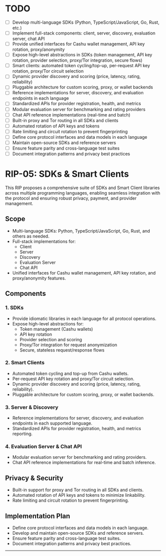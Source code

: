 # TODO

- [ ] Develop multi-language SDKs (Python, TypeScript/JavaScript, Go, Rust, etc.)
- [ ] Implement full-stack components: client, server, discovery, evaluation server, chat API
- [ ] Provide unified interfaces for Cashu wallet management, API key rotation, proxy/anonymity
- [ ] Expose high-level abstractions in SDKs (token management, API key rotation, provider selection, proxy/Tor integration, secure flows)
- [ ] Smart clients: automated token cycling/top-up, per-request API key rotation, proxy/Tor circuit selection
- [ ] Dynamic provider discovery and scoring (price, latency, rating, reliability)
- [ ] Pluggable architecture for custom scoring, proxy, or wallet backends
- [ ] Reference implementations for server, discovery, and evaluation endpoints in each language
- [ ] Standardized APIs for provider registration, health, and metrics
- [ ] Modular evaluation server for benchmarking and rating providers
- [ ] Chat API reference implementations (real-time and batch)
- [ ] Built-in proxy and Tor routing in all SDKs and clients
- [ ] Automated rotation of API keys and tokens
- [ ] Rate limiting and circuit rotation to prevent fingerprinting
- [ ] Define core protocol interfaces and data models in each language
- [ ] Maintain open-source SDKs and reference servers
- [ ] Ensure feature parity and cross-language test suites
- [ ] Document integration patterns and privacy best practices

# RIP-05: SDKs & Smart Clients

This RIP proposes a comprehensive suite of SDKs and Smart Client libraries across multiple programming languages, enabling seamless integration with the protocol and ensuring robust privacy, payment, and provider management.

## Scope

- Multi-language SDKs: Python, TypeScript/JavaScript, Go, Rust, and others as needed.
- Full-stack implementations for:
  - Client
  - Server
  - Discovery
  - Evaluation Server
  - Chat API
- Unified interfaces for Cashu wallet management, API key rotation, and proxy/anonymity features.

## Components

### 1. SDKs

- Provide idiomatic libraries in each language for all protocol operations.
- Expose high-level abstractions for:
  - Token management (Cashu wallets)
  - API key rotation
  - Provider selection and scoring
  - Proxy/Tor integration for request anonymization
  - Secure, stateless request/response flows

### 2. Smart Clients

- Automated token cycling and top-up from Cashu wallets.
- Per-request API key rotation and proxy/Tor circuit selection.
- Dynamic provider discovery and scoring (price, latency, rating, reliability).
- Pluggable architecture for custom scoring, proxy, or wallet backends.

### 3. Server & Discovery

- Reference implementations for server, discovery, and evaluation endpoints in each supported language.
- Standardized APIs for provider registration, health, and metrics reporting.

### 4. Evaluation Server & Chat API

- Modular evaluation server for benchmarking and rating providers.
- Chat API reference implementations for real-time and batch inference.

## Privacy & Security

- Built-in support for proxy and Tor routing in all SDKs and clients.
- Automated rotation of API keys and tokens to minimize linkability.
- Rate limiting and circuit rotation to prevent fingerprinting.

## Implementation Plan

- Define core protocol interfaces and data models in each language.
- Develop and maintain open-source SDKs and reference servers.
- Ensure feature parity and cross-language test suites.
- Document integration patterns and privacy best practices.

---
